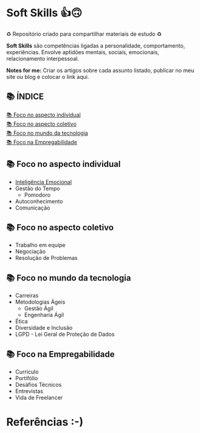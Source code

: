 # Soft Skills 👍🙃

♻️ Repositório criado para compartilhar materiais de estudo ♻️

**Soft Skills** são competências ligadas a personalidade, comportamento, experiências.
Envolve aptidões mentais, sociais, emocionais, relacionamento interpessoal.

**Notes for me:** Criar os artigos sobre cada assunto listado, publicar no meu site ou blog e colocar o link aqui.

## 📚 ÍNDICE

[📚 Foco no aspecto individual](#-foco-no-aspecto-individual) <br>
[📚 Foco no aspecto coletivo](#-foco-no-aspecto-coletivo) <br>
[📚 Foco no mundo da tecnologia](#-foco-no-mundo-da-tecnologia) <br>
[📚 Foco na Empregabilidade](#-foco-na-empregabilidade) <br>

## 📚 Foco no aspecto individual
- [Inteligência Emocional]()
- Gestão do Tempo
	- Pomodoro
- Autoconhecimento
- Comunicação

## 📚 Foco no aspecto coletivo
- Trabalho em equipe
- Negociação
- Resolução de Problemas

## 📚 Foco no mundo da tecnologia
- Carreiras
- Metodologias Ágeis
	- Gestão Ágil
	- Engenharia Ágil
- Ética
- Diversidade e Inclusão
- LGPD - Lei Geral de Proteção de Dados

## 📚 Foco na Empregabilidade
- Curriculo
- Portifólio
- Desáfios Técnicos
- Entrevistas
- Vida de Freelancer

# Referências :-)
